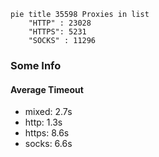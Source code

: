 
```mermaid
pie title 35598 Proxies in list
    "HTTP" : 23028
    "HTTPS": 5231
    "SOCKS" : 11296
```

### Some Info
#### Average Timeout

- mixed: 2.7s
- http: 1.3s
- https: 8.6s
- socks: 6.6s